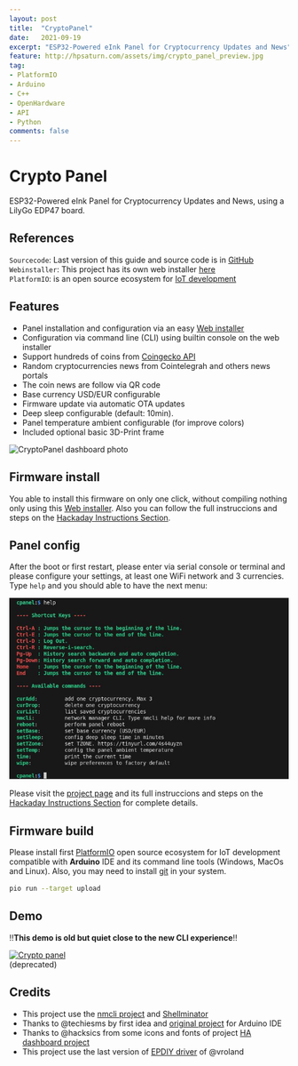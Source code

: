 ```yaml
---
layout: post
title:  "CryptoPanel"
date:   2021-09-19
excerpt: "ESP32-Powered eInk Panel for Cryptocurrency Updates and News"
feature: http://hpsaturn.com/assets/img/crypto_panel_preview.jpg
tag:
- PlatformIO
- Arduino
- C++
- OpenHardware
- API
- Python
comments: false
---
```


# Crypto Panel

ESP32-Powered eInk Panel for Cryptocurrency Updates and News, using a LilyGo EDP47 board.

## References

`Sourcecode`: Last version of this guide and source code is in  [GitHub](https://github.com/hpsaturn/crypto-panel) <br/>
`Webinstaller`: This project has its own web installer [here](https://hpsaturn.com/crypto-panel-installer/) <br/>
`PlatformIO`: is an open source ecosystem for [IoT development](https://platformio.org/) <br/>

## Features

- Panel installation and configuration via an easy [Web installer](https://hpsaturn.com/crypto-panel-installer/)
- Configuration via command line (CLI) using builtin console on the web installer
- Support hundreds of coins from [Coingecko API](https://api.coingecko.com/api/v3/coins/list?include_platform=false)
- Random cryptocurrencies news from Cointelegrah and others news portals
- The coin news are follow via QR code
- Base currency USD/EUR configurable
- Firmware update via automatic OTA updates
- Deep sleep configurable (default: 10min).
- Panel temperature ambient configurable (for improve colors)
- Included optional basic 3D-Print frame

![CryptoPanel dashboard photo](https://hpsaturn.com/assets/img/crypto_panel_preview.jpg)

## Firmware install

You able to install this firmware on only one click, without compiling nothing only using this [Web installer](https://hpsaturn.com/crypto-panel-installer/). Also you can follow the full instruccions and steps on the [Hackaday Instructions Section](https://hackaday.io/project/182527/instructions).

## Panel config

After the boot or first restart, please enter via serial console or terminal and please configure your settings, at least one WiFi network and 3 currencies. Type `help` and you should able to have the next menu:

![CPanel CLI demo](https://raw.githubusercontent.com/hpsaturn/crypto-panel/refs/heads/master/images/cli_help.jpg)

Please visit the [project page](https://hackaday.io/project/182527-crypto-news-eink-panel) and its full instruccions and steps on the [Hackaday Instructions Section](https://hackaday.io/project/182527/instructions) for complete details.

## Firmware build

Please install first [PlatformIO](http://platformio.org/) open source ecosystem for IoT development compatible with **Arduino** IDE and its command line tools (Windows, MacOs and Linux). Also, you may need to install [git](http://git-scm.com/) in your system.

```bash
pio run --target upload
```

## Demo

!!**This demo is old but quiet close to the new CLI experience**!!  

[![Crypto panel](https://raw.githubusercontent.com/hpsaturn/esp32-wifi-cli/master/images/cryptopanel_preview.jpg)](https://youtu.be/oyav6SvN870)  
(deprecated)

## Credits

- This project use the [nmcli project](https://github.com/hpsaturn/esp32-wifi-cli/) and [Shellminator](https://github.com/dani007200964/Shellminator)
- Thanks to @techiesms by first idea and [original project](https://github.com/techiesms/) for Arduino IDE
- Thanks to @hacksics from some icons and fonts of project [HA dashboard project](https://github.com/hacksics/lilygo-t5-47-ha)
- This project use the last version of [EPDIY driver](https://github.com/vroland/epdiy) of @vroland
